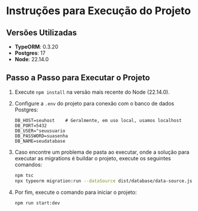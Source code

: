 
# Instruções para Execução do Projeto

## Versões Utilizadas

- **TypeORM**: 0.3.20
- **Postgres**: 17
- **Node**: 22.14.0

## Passo a Passo para Executar o Projeto

1. Execute `npm install` na versão mais recente do Node (22.14.0).

2. Configure a `.env` do projeto para conexão com o banco de dados Postgres:

   ```env
   DB_HOST=seuhost    # Geralmente, em uso local, usamos localhost
   DB_PORT=5432
   DB_USER="seuusuario
   DB_PASSWORD=suasenha
   DB_NAME=seudatabase
   ```

3. Caso encontre um problema de pasta ao executar, onde a solução para executar as migrations é buildar o projeto, execute os seguintes comandos:

   ```bash
   npm tsc
   npx typeorm migration:run --dataSource dist/database/data-source.js
   ```

4. Por fim, execute o comando para iniciar o projeto:

   ```bash
   npm run start:dev
   ```
